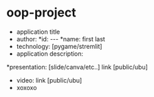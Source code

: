 # oop-project
- application title
- author:
  *id: ---
  *name: first last
- technology:
[pygame/stremlit]
- application description:

*presentation: [slide/canva/etc..] link [public/ubu]
* video: link [public/ubu]
*  xoxoxo
